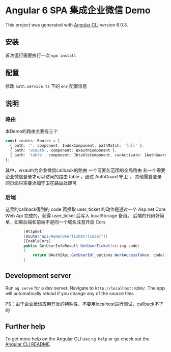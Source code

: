 # Angular 6 SPA 集成企业微信 Demo 

This project was generated with [Angular CLI](https://github.com/angular/angular-cli) version 6.0.3.

## 安装

首次运行需要执行一次 `npm install`

## 配置

修改 `auth.service.ts` 下的 `env` 配置信息

## 说明

### 路由

本Demo的路由主要有三个
```ts
const routes: Routes = [
  { path: '', component: IndexComponent, pathMatch: 'full' },
  { path: 'wxauth', component: WxauthComponent },
  { path: 'table', component: JbtableComponent, canActivate: [AuthGuard] }
];
```

其中，wxauth为企业微信callback的路由
一个可匿名范围的全局路由
和一个需要企业微信登录才可以访问的路由 table ，通过 AuthGuard 守卫 ， 其他需要登录的页面只需要添加守卫在路由处即可

### 后端

这里的callback得到的 code 再换取 user_ticket 的动作是通过一个 Asp.net Core Web Api 完成的，获得 user_ticket 后写入 localStorage 备用。
后端的代码好简单，如果后端和前端不是同一个域名注意开启 Cors
```c#
        [HttpGet]
        [Route("api/Home/UserTicket/{code}")]
        [EnableCors]
        public GetUserInfoResult GetUserTicket(string code)
        {
            return OAuth2Api.GetUserId(_options.WorkAccessToken, code);
        }
```

## Development server

Run `ng serve` for a dev server. Navigate to `http://localhost:4200/`. The app will automatically reload if you change any of the source files.

PS：由于企业微信应用开发的特殊性，不要用localhost进行测试，callback不了的

## Further help

To get more help on the Angular CLI use `ng help` or go check out the [Angular CLI README](https://github.com/angular/angular-cli/blob/master/README.md).
